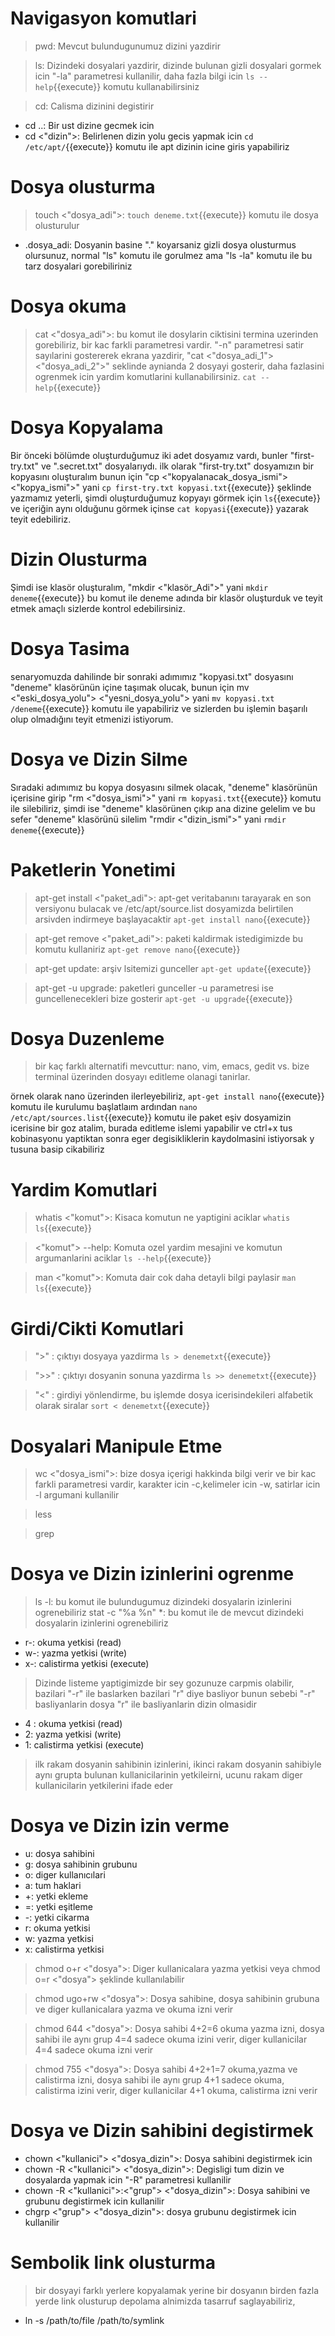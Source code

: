 # Navigasyon komutlari

>pwd: Mevcut bulundugunumuz dizini yazdirir

>ls: Dizindeki dosyalari yazdirir, dizinde bulunan gizli dosyalari gormek icin "-la" parametresi kullanilir, daha fazla bilgi icin `ls --help`{{execute}} komutu kullanabilirsiniz

>cd: Calisma dizinini degistirir

* cd ..: Bir ust dizine gecmek icin
* cd <"dizin">: Belirlenen dizin yolu gecis yapmak icin `cd /etc/apt/`{{execute}} komutu ile apt dizinin icine giris yapabiliriz

# Dosya olusturma

>touch <"dosya_adi">: `touch deneme.txt`{{execute}} komutu ile dosya olusturulur

* .dosya_adi: Dosyanin basine "." koyarsaniz gizli dosya olusturmus olursunuz, normal "ls" komutu ile gorulmez ama "ls -la" komutu ile bu tarz dosyalari gorebiliriniz 

# Dosya okuma

>cat <"dosya_adi">: bu komut ile dosylarin ciktisini termina uzerinden gorebiliriz, bir kac farkli parametresi vardir. "-n" parametresi satir sayılarini gostererek ekrana yazdirir, "cat <"dosya_adi_1"> <"dosya_adi_2">" seklinde aynianda 2 dosyayi gosterir, daha fazlasini ogrenmek icin yardim komutlarini kullanabilirsiniz. `cat --help`{{execute}}

# Dosya Kopyalama

Bir önceki bölümde oluşturduğumuz iki adet dosyamız vardı, bunler "first-try.txt" ve ".secret.txt" dosyalarıydı.
ilk olarak "first-try.txt" dosyamızın bir kopyasını oluşturalım bunun için "cp <"kopyalanacak_dosya_ismi"> <"kopya_ismi">" yani `cp first-try.txt kopyasi.txt`{{execute}} şeklinde yazmamız yeterli, şimdi oluşturduğumuz kopyayı görmek için `ls`{{execute}} ve içeriğin aynı olduğunu görmek içinse `cat kopyasi`{{execute}} yazarak teyit edebiliriz.

# Dizin Olusturma

Şimdi ise klasör oluşturalım, "mkdir <"klasör_Adi">" yani `mkdir deneme`{{execute}} bu komut ile deneme adında bir klasör oluşturduk ve teyit etmek amaçlı sizlerde kontrol edebilirsiniz.

# Dosya Tasima

senaryomuzda dahilinde bir sonraki adımımız "kopyasi.txt" dosyasını "deneme" klasörünün içine taşımak olucak, bunun için mv <"eski_dosya_yolu"> <"yesni_dosya_yolu">  yani `mv kopyasi.txt /deneme`{{execute}} komutu ile yapabiliriz ve sizlerden bu işlemin başarılı olup olmadığını teyit etmenizi istiyorum.

# Dosya ve Dizin Silme

Sıradaki adımımız bu kopya dosyasını silmek olacak, "deneme" klasörünün içerisine girip "rm <"dosya_ismi">" yani `rm kopyasi.txt`{{execute}} komutu ile silebiliriz, şimdi ise "deneme" klasörünen çıkıp ana dizine gelelim ve bu sefer "deneme" klasörünü silelim "rmdir <"dizin_ismi">" yani `rmdir deneme`{{execute}}

# Paketlerin Yonetimi

>apt-get install <"paket_adi">: apt-get veritabanını tarayarak en son versiyonu bulacak ve /etc/apt/source.list dosyamizda belirtilen arsivden indirmeye başlayacaktir
`apt-get install nano`{{execute}}

>apt-get remove <"paket_adi">:  paketi kaldirmak istedigimizde bu komutu kullaniriz
`apt-get remove nano`{{execute}}

>apt-get update: arşiv lsitemizi gunceller
`apt-get update`{{execute}}

>apt-get -u upgrade: paketleri gunceller -u parametresi ise guncellenecekleri bize gosterir
`apt-get -u upgrade`{{execute}}

# Dosya Duzenleme

>bir kaç farklı alternatifi mevcuttur: nano, vim, emacs, gedit vs. bize terminal üzerinden dosyayı editleme olanagi tanirlar.

örnek olarak nano üzerinden ilerleyebiliriz, `apt-get install nano`{{execute}} komutu ile kurulumu başlatlaım ardından `nano /etc/apt/sources.list`{{execute}} komutu ile paket eşiv dosyamizin icerisine bir goz atalim, burada editleme islemi yapabilir ve ctrl+x tus kobinasyonu yaptiktan sonra eger degisikliklerin kaydolmasini istiyorsak y tusuna basip cikabiliriz

# Yardim Komutlari

>whatis <"komut">: Kisaca komutun ne yaptigini aciklar
`whatis ls`{{execute}}

><"komut"> --help: Komuta ozel yardim mesajini ve komutun argumanlarini aciklar
`ls --help`{{execute}}

>man <"komut">: Komuta dair cok daha detayli bilgi paylasir 
`man ls`{{execute}}

# Girdi/Cikti Komutlari

> ">" : çıktıyı dosyaya yazdirma `ls > denemetxt`{{execute}}

> ">>" : çıktıyı dosyanin sonuna yazdirma `ls >> denemetxt`{{execute}}

> "<" : girdiyi yönlendirme, bu işlemde dosya icerisindekileri alfabetik olarak siralar `sort < denemetxt`{{execute}}

# Dosyalari Manipule Etme

> wc <"dosya_ismi">: bize dosya içerigi hakkinda bilgi verir ve bir kac farkli parametresi vardir, karakter icin -c,kelimeler icin -w, satirlar icin -l argumani kullanilir

> less

> grep

# Dosya ve Dizin izinlerini ogrenme

> ls -l: bu komut ile bulundugumuz dizindeki dosyalarin izinlerini ogrenebiliriz
> stat -c "%a %n" *: bu komut ile de mevcut dizindeki dosyalarin izinlerini ogrenebiliriz

* r-: okuma yetkisi (read)
* w-: yazma yetkisi (write)
* x-: calistirma yetkisi (execute)

>Dizinde listeme yaptigimizde bir sey gozunuze carpmis olabilir, bazilari "-r" ile baslarken bazilari "r" diye basliyor bunun sebebi "-r" basliyanlarin dosya "r" ile basliyanlarin dizin olmasidir

* 4 : okuma yetkisi (read)
* 2: yazma yetkisi (write)
* 1: calistirma yetkisi (execute)

>ilk rakam dosyanin sahibinin izinlerini, ikinci rakam dosyanin sahibiyle aynı grupta bulunan kullanicilarinin yetkileirni, ucunu rakam diger kullanicilarin yetkilerini ifade eder

# Dosya ve Dizin izin verme

* u: dosya sahibini
* g: dosya sahibinin grubunu
* o: diger kullanıcılari
* a: tum haklari
* +: yetki ekleme
* =: yetki eşitleme
* -: yetki cikarma
* r: okuma yetkisi
* w: yazma yetkisi
* x: calistirma yetkisi

>chmod o+r <"dosya">: Diger kullanicalara yazma yetkisi veya chmod o=r <"dosya"> şeklinde kullanılabilir

>chmod ugo+rw <"dosya">: Dosya sahibine, dosya sahibinin grubuna ve diger kullanicalara yazma ve okuma izni verir

>chmod 644 <"dosya">: Dosya sahibi 4+2=6 okuma yazma izni, dosya sahibi ile aynı grup 4=4 sadece okuma izini verir, diger kullanicilar 4=4 sadece okuma izni verir

>chmod 755 <"dosya">: Dosya sahibi 4+2+1=7 okuma,yazma ve calistirma izni, dosya sahibi ile aynı grup 4+1 sadece okuma, calistirma izini verir, diger kullanicilar 4+1 okuma, calistirma izni verir

# Dosya ve Dizin sahibini degistirmek

* chown <"kullanici"> <"dosya_dizin">: Dosya sahibini degistirmek icin
* chown -R <"kullanici"> <"dosya_dizin">: Degisligi tum dizin ve dosyalarda yapmak icin "-R" parametresi kullanilir
* chown -R <"kullanici">:<"grup"> <"dosya_dizin">: Dosya sahibini ve grubunu degistirmek icin kullanilir
* chgrp <"grup"> <"dosya_dizin">: dosya grubunu degistirmek icin kullanilir

# Sembolik link olusturma

>bir dosyayi farklı yerlere kopyalamak yerine bir dosyanın birden fazla yerde link olusturup depolama alnimizda tasarruf saglayabiliriz,

* ln -s /path/to/file /path/to/symlink